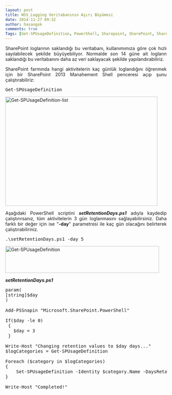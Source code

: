 ```yaml
---
layout: post
title: WSS_Logging Veritabanının Aşırı Büyümesi
date: 2014-11-27 09:32
author: hasangok
comments: true
Tags: [Get-SPUsageDefinition, PowerShell, Sharepoint, SharePoint, Sharepoint 2013, WSS_Logging]
---
```

<p style="text-align: justify;">SharePoint loglarının saklandığı bu veritabanı, kullanımımıza göre çok hızlı sayılabilecek şekilde büyüyebiliyor. Normalde son 14 güne ait logların saklandığı bu veritabanını daha az veri saklayacak şekilde yapılandırabiliriz.</p>
<p style="text-align: justify;">SharePoint farmında hangi aktivitelerin kaç günlük loglandığını öğrenmek için bir SharePoint 2013 Manahement Shell penceresi açıp şunu çalıştırabiliriz:</p>

<pre class="lang:default decode:true   ">Get-SPUsageDefinition</pre>
<!--more-->
<p style="text-align: justify;"><a href="http://www.hasangok.com.tr/wp-content/uploads/2014/11/Get-SPUsageDefinition-list.png"><img class="alignnone wp-image-778 size-full" src="http://www.hasangok.com.tr/wp-content/uploads/2014/11/Get-SPUsageDefinition-list.png" alt="Get-SPUsageDefinition-list" width="475" height="342" /></a></p>
<p style="text-align: justify;">Aşağıdaki PowerShell scriptini <em><strong>setRetentionDays.ps1</strong></em> adıyla kaydedip çalıştırırsanız, tüm aktivitelerin 3 gün loglanmasını sağlayabilirsiniz. Daha farklı bir değer için ise "<strong>-day</strong>" parametresi ile kaç gün olacağını belirterek çalıştırabiliriniz.</p>

<pre class="lang:default decode:true ">.\setRetentionDays.ps1 -day 5</pre>
<p style="text-align: justify;"><img class="alignnone wp-image-774 size-full" src="http://www.hasangok.com.tr/wp-content/uploads/2014/11/Get-SPUsageDefinition.png" alt="Get-SPUsageDefinition" width="480" height="84" /></p>
<p style="text-align: justify;"><em><strong>setRetentionDays.ps1</strong></em></p>

<pre class="lang:default decode:true" title="setRetentionDays.ps1">param(
[string]$day
)

Add-PSSnapin "Microsoft.SharePoint.PowerShell"

If($day -le 0)
 {
   $day = 3
 }

Write-Host "Changing retention values to $day days..."
$logCategories = Get-SPUsageDefinition

Foreach ($category in $logCategories)
{
	Set-SPUsageDefinition -Identity $category.Name -DaysRetained $day -erroraction 'silentlycontinue'
}

Write-Host "Completed!"</pre>
